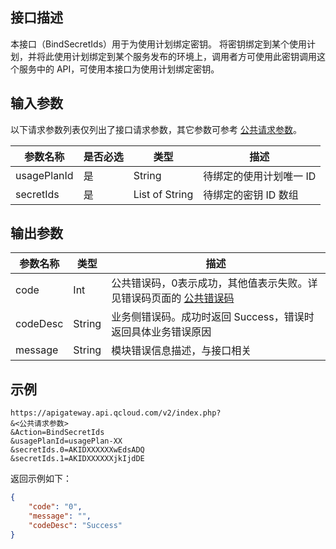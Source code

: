 ## 接口描述

本接口（BindSecretIds）用于为使用计划绑定密钥。
将密钥绑定到某个使用计划，并将此使用计划绑定到某个服务发布的环境上，调用者方可使用此密钥调用这个服务中的 API，可使用本接口为使用计划绑定密钥。


## 输入参数

以下请求参数列表仅列出了接口请求参数，其它参数可参考 [公共请求参数](https://intl.cloud.tencent.com/document/product/628/18814)。

| 参数名称        | 是否必选 | 类型             | 描述            |
| ----------- | ---- | -------------- | ------------- |
| usagePlanId | 是    | String         | 待绑定的使用计划唯一 ID |
| secretIds   | 是    | List of String | 待绑定的密钥 ID 数组   |

## 输出参数
| 参数名称 | 类型   | 描述                                                         |
| -------- | ------ | ------------------------------------------------------------ |
| code     | Int    | 公共错误码，0表示成功，其他值表示失败。详见错误码页面的 [公共错误码](https://intl.cloud.tencent.com/document/product/628/18822) |
| codeDesc | String | 业务侧错误码。成功时返回 Success，错误时返回具体业务错误原因 |
| message  | String | 模块错误信息描述，与接口相关                                 |

## 示例 
```http
https://apigateway.api.qcloud.com/v2/index.php?
&<公共请求参数>
&Action=BindSecretIds
&usagePlanId=usagePlan-XX
&secretIds.0=AKIDXXXXXXwEdsADQ
&secretIds.1=AKIDXXXXXXjkIjdDE
```
返回示例如下：
```json
{
	"code": "0",
	"message": "",
	"codeDesc": "Success"
}
```
